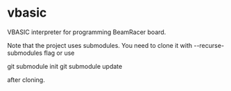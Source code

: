 # vbasic
VBASIC interpreter for programming BeamRacer board.

Note that the project uses submodules. You need to clone it with
--recurse-submodules flag or use 

git submodule init
git submodule update

after cloning.
